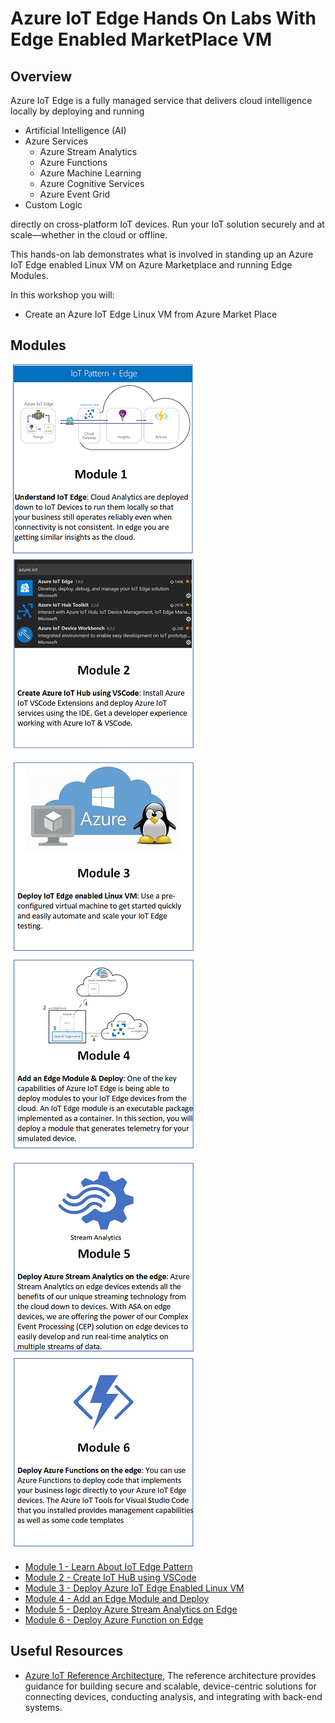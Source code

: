 # Azure IoT Edge Hands On Labs With Edge Enabled MarketPlace VM

## Overview

Azure IoT Edge is a fully managed service that delivers cloud intelligence locally by deploying and running

* Artificial Intelligence (AI)
* Azure Services
  * Azure Stream Analytics
  * Azure Functions
  * Azure Machine Learning
  * Azure Cognitive Services
  * Azure Event Grid
* Custom Logic
  
directly on cross-platform IoT devices. Run your IoT solution securely and at scale—whether in the cloud or offline.

This hands-on lab demonstrates what is involved in standing up an Azure IoT Edge enabled Linux VM on Azure Marketplace and running Edge Modules.

In this workshop you will:

* Create an Azure IoT Edge Linux VM from Azure Market Place

## Modules

[![screenshot](images/module1card.png)](pattern)&nbsp;[![screenshot](images/module2card.png)](iothub)&nbsp;


[![screenshot](images/module3card.png)](marketplacedeployment)&nbsp;[![screenshot](images/module4card.png)](edgemodule)&nbsp;


[![screenshot](images/module5card.png)](streamanalytics)&nbsp;[![screenshot](images/module6card.png)](functionmodule)&nbsp;

* [Module 1 - Learn About IoT Edge Pattern](pattern)
* [Module 2 - Create IoT HuB using VSCode](iothub)
* [Module 3 - Deploy Azure IoT Edge Enabled Linux VM](marketplacedeployment)
* [Module 4 - Add an Edge Module and Deploy](edgemodule)
* [Module 5 - Deploy Azure Stream Analytics on Edge](streamanalytics)
* [Module 6 - Deploy Azure Function on Edge](functionmodule)

## Useful Resources

* [Azure IoT Reference Architecture](http://download.microsoft.com/download/A/4/D/A4DAD253-BC21-41D3-B9D9-87D2AE6F0719/Microsoft_Azure_IoT_Reference_Architecture.pdf
), The reference architecture provides guidance for building secure and scalable, device-centric solutions for connecting devices, conducting analysis, and integrating with back-end systems.
